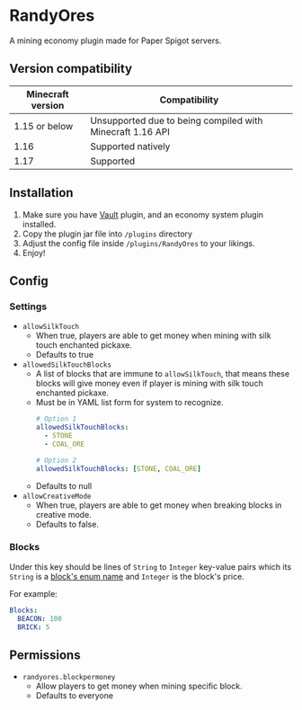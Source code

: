 # RandyOres
A mining economy plugin made for Paper Spigot servers.

## Version compatibility
| Minecraft version |                       Compatibility                       |
| ----------------- | --------------------------------------------------------- |
| 1.15 or below     | Unsupported due to being compiled with Minecraft 1.16 API |
| 1.16              | Supported natively                                        |
| 1.17              | Supported                                                 |

## Installation
1. Make sure you have [Vault](https://www.spigotmc.org/resources/vault.34315/) plugin, and an 
   economy system plugin installed.
2. Copy the plugin jar file into `/plugins` directory
3. Adjust the config file inside `/plugins/RandyOres` to your likings.
4. Enjoy!

## Config
### Settings
- `allowSilkTouch`
  - When true, players are able to get money when mining with silk touch enchanted pickaxe. 
  - Defaults to true
- `allowedSilkTouchBlocks`
  - A list of blocks that are immune to `allowSilkTouch`, that means these blocks will give money 
    even if player is mining with silk touch enchanted pickaxe.
  - Must be in YAML list form for system to recognize.
    ```yaml
    # Option 1
    allowedSilkTouchBlocks:
      - STONE
      - COAL_ORE
    
    # Option 2
    allowedSilkTouchBlocks: [STONE, COAL_ORE]
    ```
  - Defaults to null
- `allowCreativeMode`
  - When true, players are able to get money when breaking blocks in creative mode.
  - Defaults to false.
  
### Blocks
Under this key should be lines of `String` to `Integer` key-value pairs which its
`String` is a [block's enum name](https://papermc.io/javadocs/paper/1.17/org/bukkit/Material.html)
and `Integer` is the block's price. 

For example: 
```yaml
Blocks:
  BEACON: 100
  BRICK: 5
```

## Permissions
- `randyores.blockpermoney`
  - Allow players to get money when mining specific block.
  - Defaults to everyone